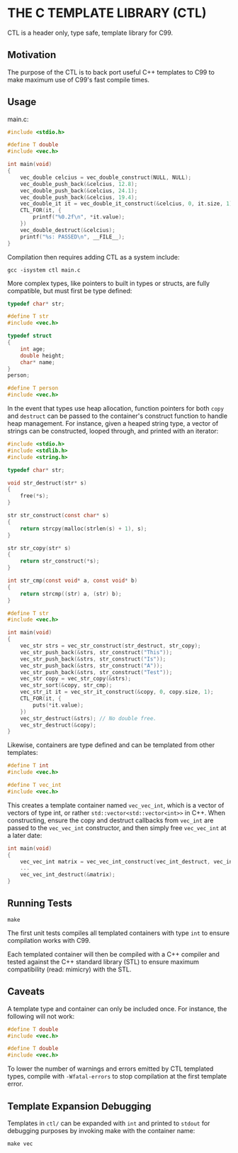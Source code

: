 # THE C TEMPLATE LIBRARY (CTL)

CTL is a header only, type safe, template library for C99.

## Motivation

The purpose of the CTL is to back port useful C++
templates to C99 to make maximum use of C99's fast compile times.

## Usage

main.c:

```C
#include <stdio.h>

#define T double
#include <vec.h>

int main(void)
{
    vec_double celcius = vec_double_construct(NULL, NULL);
    vec_double_push_back(&celcius, 12.8);
    vec_double_push_back(&celcius, 24.1);
    vec_double_push_back(&celcius, 19.4);
    vec_double_it it = vec_double_it_construct(&celcius, 0, it.size, 1);
    CTL_FOR(it, {
        printf("%0.2f\n", *it.value);
    })
    vec_double_destruct(&celcius);
    printf("%s: PASSED\n", __FILE__);
}
```

Compilation then requires adding CTL as a system include:

    gcc -isystem ctl main.c

More complex types, like pointers to built in types or structs,
are fully compatible, but must first be type defined:

```C
typedef char* str;

#define T str
#include <vec.h>

typedef struct
{
    int age;
    double height;
    char* name;
}
person;

#define T person
#include <vec.h>
```

In the event that types use heap allocation, function pointers
for both `copy` and `destruct` can be passed to the container's
construct function to handle heap management. For instance,
given a heaped string type, a vector of strings can be constructed,
looped through, and printed with an iterator:


```C
#include <stdio.h>
#include <stdlib.h>
#include <string.h>

typedef char* str;

void str_destruct(str* s)
{
    free(*s);
}

str str_construct(const char* s)
{
    return strcpy(malloc(strlen(s) + 1), s);
}

str str_copy(str* s)
{
    return str_construct(*s);
}

int str_cmp(const void* a, const void* b)
{
    return strcmp((str) a, (str) b);
}

#define T str
#include <vec.h>

int main(void)
{
    vec_str strs = vec_str_construct(str_destruct, str_copy);
    vec_str_push_back(&strs, str_construct("This"));
    vec_str_push_back(&strs, str_construct("Is"));
    vec_str_push_back(&strs, str_construct("A"));
    vec_str_push_back(&strs, str_construct("Test"));
    vec_str copy = vec_str_copy(&strs);
    vec_str_sort(&copy, str_cmp);
    vec_str_it it = vec_str_it_construct(&copy, 0, copy.size, 1);
    CTL_FOR(it, {
        puts(*it.value);
    })
    vec_str_destruct(&strs); // No double free.
    vec_str_destruct(&copy);
}
```

Likewise, containers are type defined and can be templated
from other templates:

```C
#define T int
#include <vec.h>

#define T vec_int
#include <vec.h>
```

This creates a template container named `vec_vec_int`, which is
a vector of vectors of type int, or rather `std::vector<std::vector<int>>`
in C++. When constructing, ensure the copy and destruct callbacks from `vec_int` are passed
to the `vec_vec_int` constructor, and then simply free `vec_vec_int` at a later date:

```C
int main(void)
{
    vec_vec_int matrix = vec_vec_int_construct(vec_int_destruct, vec_int_copy);
    ...
    vec_vec_int_destruct(&matrix);
}
```

## Running Tests

    make

The first unit tests compiles all templated containers with type
`int` to ensure compilation works with C99.

Each templated container will then be compiled with a C++ compiler
and tested against the C++ standard library (STL) to ensure maximum
compatibility (read: mimicry) with the STL.

## Caveats

A template type and container can only be included once. For instance,
the following will not work:

```C
#define T double
#include <vec.h>

#define T double
#include <vec.h>
```

To lower the number of warnings and errors emitted by CTL templated types,
compile with `-Wfatal-errors` to stop compilation at the first template error.

## Template Expansion Debugging

Templates in `ctl/` can be expanded with `int` and printed to `stdout` for debugging
purposes by invoking make with the container name:

    make vec
